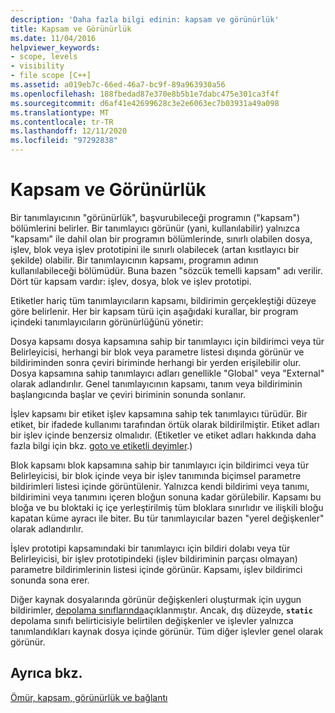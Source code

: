 ```yaml
---
description: 'Daha fazla bilgi edinin: kapsam ve görünürlük'
title: Kapsam ve Görünürlük
ms.date: 11/04/2016
helpviewer_keywords:
- scope, levels
- visibility
- file scope [C++]
ms.assetid: a019eb7c-66ed-46a7-bc9f-89a963930a56
ms.openlocfilehash: 188fbedad87e370e8b5b1e7dabc475e301ca3f4f
ms.sourcegitcommit: d6af41e42699628c3e2e6063ec7b03931a49a098
ms.translationtype: MT
ms.contentlocale: tr-TR
ms.lasthandoff: 12/11/2020
ms.locfileid: "97292838"
---
```

# <a name="scope-and-visibility"></a>Kapsam ve Görünürlük

Bir tanımlayıcının "görünürlük", başvurubileceği programın ("kapsam") bölümlerini belirler. Bir tanımlayıcı görünür (yani, kullanılabilir) yalnızca "kapsamı" ile dahil olan bir programın bölümlerinde, sınırlı olabilen dosya, işlev, blok veya işlev prototipini ile sınırlı olabilecek (artan kısıtlayıcı bir şekilde) olabilir. Bir tanımlayıcının kapsamı, programın adının kullanılabileceği bölümüdür. Buna bazen "sözcük temelli kapsam" adı verilir. Dört tür kapsam vardır: işlev, dosya, blok ve işlev prototipi.

Etiketler hariç tüm tanımlayıcıların kapsamı, bildirimin gerçekleştiği düzeye göre belirlenir. Her bir kapsam türü için aşağıdaki kurallar, bir program içindeki tanımlayıcıların görünürlüğünü yönetir:

Dosya kapsamı dosya kapsamına sahip bir tanımlayıcı için bildirimci veya tür Belirleyicisi, herhangi bir blok veya parametre listesi dışında görünür ve bildiriminden sonra çeviri biriminde herhangi bir yerden erişilebilir olur. Dosya kapsamına sahip tanımlayıcı adları genellikle "Global" veya "External" olarak adlandırılır. Genel tanımlayıcının kapsamı, tanım veya bildiriminin başlangıcında başlar ve çeviri biriminin sonunda sonlanır.

İşlev kapsamı bir etiket işlev kapsamına sahip tek tanımlayıcı türüdür. Bir etiket, bir ifadede kullanımı tarafından örtük olarak bildirilmiştir. Etiket adları bir işlev içinde benzersiz olmalıdır. (Etiketler ve etiket adları hakkında daha fazla bilgi için bkz. [goto ve etiketli deyimler](../c-language/goto-and-labeled-statements-c.md).)

Blok kapsamı blok kapsamına sahip bir tanımlayıcı için bildirimci veya tür Belirleyicisi, bir blok içinde veya bir işlev tanımında biçimsel parametre bildirimleri listesi içinde görüntülenir. Yalnızca kendi bildirimi veya tanımı, bildirimini veya tanımını içeren bloğun sonuna kadar görülebilir. Kapsamı bu bloğa ve bu bloktaki iç içe yerleştirilmiş tüm bloklara sınırlıdır ve ilişkili bloğu kapatan küme ayracı ile biter. Bu tür tanımlayıcılar bazen "yerel değişkenler" olarak adlandırılır.

İşlev prototipi kapsamındaki bir tanımlayıcı için bildiri dolabı veya tür Belirleyicisi, bir işlev prototipindeki (işlev bildiriminin parçası olmayan) parametre bildirimlerinin listesi içinde görünür. Kapsamı, işlev bildirimci sonunda sona erer.

Diğer kaynak dosyalarında görünür değişkenleri oluşturmak için uygun bildirimler, [depolama sınıflarında](../c-language/c-storage-classes.md)açıklanmıştır. Ancak, dış düzeyde, **`static`** depolama sınıfı belirticisiyle belirtilen değişkenler ve işlevler yalnızca tanımlandıkları kaynak dosya içinde görünür. Tüm diğer işlevler genel olarak görünür.

## <a name="see-also"></a>Ayrıca bkz.

[Ömür, kapsam, görünürlük ve bağlantı](../c-language/lifetime-scope-visibility-and-linkage.md)
